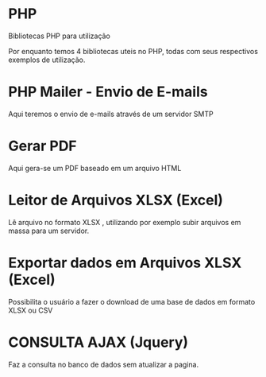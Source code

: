 # PHP
Bibliotecas PHP para utilização

Por enquanto temos 4 bibliotecas uteis no PHP, todas com seus respectivos exemplos de utilização.

# PHP Mailer - Envio de E-mails
Aqui teremos o envio de e-mails através de um servidor SMTP

# Gerar PDF 
Aqui gera-se um PDF baseado em um arquivo HTML 

# Leitor de Arquivos XLSX (Excel)
Lê arquivo no formato XLSX , utilizando por exemplo subir arquivos em massa para um servidor.

# Exportar dados em Arquivos XLSX (Excel)
Possibilita o usuário a fazer o download de uma base de dados em formato XLSX ou CSV

# CONSULTA AJAX (Jquery) 
Faz a consulta no banco de dados sem atualizar a pagina.
